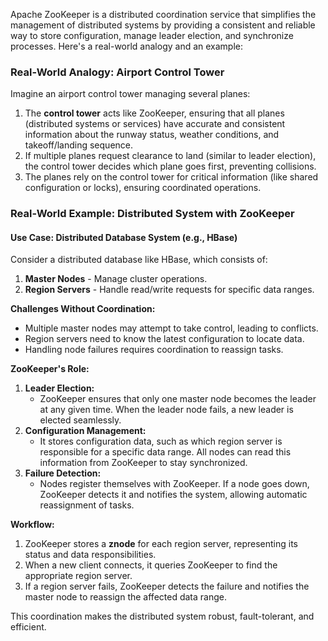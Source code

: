 Apache ZooKeeper is a distributed coordination service that simplifies the management of distributed systems by providing a consistent and reliable way to store configuration, manage leader election, and synchronize processes. Here's a real-world analogy and an example:

### **Real-World Analogy: Airport Control Tower**
Imagine an airport control tower managing several planes:

1. The **control tower** acts like ZooKeeper, ensuring that all planes (distributed systems or services) have accurate and consistent information about the runway status, weather conditions, and takeoff/landing sequence.
2. If multiple planes request clearance to land (similar to leader election), the control tower decides which plane goes first, preventing collisions.
3. The planes rely on the control tower for critical information (like shared configuration or locks), ensuring coordinated operations.

### **Real-World Example: Distributed System with ZooKeeper**
#### Use Case: Distributed Database System (e.g., HBase)
Consider a distributed database like HBase, which consists of:

1. **Master Nodes** - Manage cluster operations.
2. **Region Servers** - Handle read/write requests for specific data ranges.

**Challenges Without Coordination:**
- Multiple master nodes may attempt to take control, leading to conflicts.
- Region servers need to know the latest configuration to locate data.
- Handling node failures requires coordination to reassign tasks.

**ZooKeeper's Role:**
1. **Leader Election:**  
   - ZooKeeper ensures that only one master node becomes the leader at any given time. When the leader node fails, a new leader is elected seamlessly.
2. **Configuration Management:**  
   - It stores configuration data, such as which region server is responsible for a specific data range. All nodes can read this information from ZooKeeper to stay synchronized.
3. **Failure Detection:**  
   - Nodes register themselves with ZooKeeper. If a node goes down, ZooKeeper detects it and notifies the system, allowing automatic reassignment of tasks.

**Workflow:**
1. ZooKeeper stores a **znode** for each region server, representing its status and data responsibilities.
2. When a new client connects, it queries ZooKeeper to find the appropriate region server.
3. If a region server fails, ZooKeeper detects the failure and notifies the master node to reassign the affected data range.

This coordination makes the distributed system robust, fault-tolerant, and efficient.